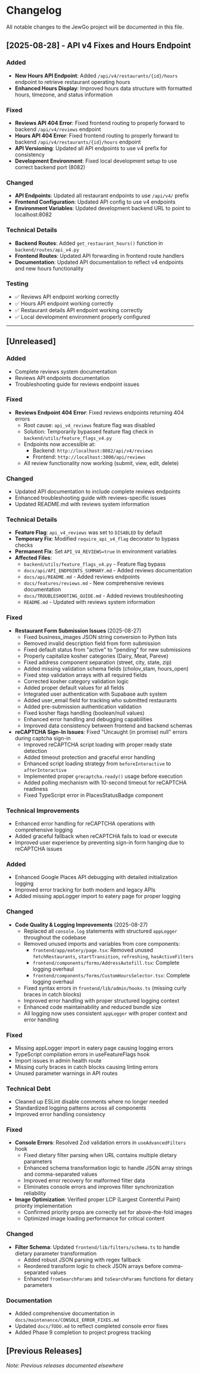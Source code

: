 # Changelog

All notable changes to the JewGo project will be documented in this file.

## [2025-08-28] - API v4 Fixes and Hours Endpoint

### Added
- **New Hours API Endpoint**: Added `/api/v4/restaurants/{id}/hours` endpoint to retrieve restaurant operating hours
- **Enhanced Hours Display**: Improved hours data structure with formatted hours, timezone, and status information

### Fixed
- **Reviews API 404 Error**: Fixed frontend routing to properly forward to backend `/api/v4/reviews` endpoint
- **Hours API 404 Error**: Fixed frontend routing to properly forward to backend `/api/v4/restaurants/{id}/hours` endpoint
- **API Versioning**: Updated all API endpoints to use v4 prefix for consistency
- **Development Environment**: Fixed local development setup to use correct backend port (8082)

### Changed
- **API Endpoints**: Updated all restaurant endpoints to use `/api/v4/` prefix
- **Frontend Configuration**: Updated API config to use v4 endpoints
- **Environment Variables**: Updated development backend URL to point to localhost:8082

### Technical Details
- **Backend Routes**: Added `get_restaurant_hours()` function in `backend/routes/api_v4.py`
- **Frontend Routes**: Updated API forwarding in frontend route handlers
- **Documentation**: Updated API documentation to reflect v4 endpoints and new hours functionality

### Testing
- ✅ Reviews API endpoint working correctly
- ✅ Hours API endpoint working correctly  
- ✅ Restaurant details API endpoint working correctly
- ✅ Local development environment properly configured

---

## [Unreleased]

### Added
- Complete reviews system documentation
- Reviews API endpoints documentation
- Troubleshooting guide for reviews endpoint issues

### Fixed
- **Reviews Endpoint 404 Error**: Fixed reviews endpoints returning 404 errors
  - Root cause: `api_v4_reviews` feature flag was disabled
  - Solution: Temporarily bypassed feature flag check in `backend/utils/feature_flags_v4.py`
  - Endpoints now accessible at:
    - Backend: `http://localhost:8082/api/v4/reviews`
    - Frontend: `http://localhost:3000/api/reviews`
  - All review functionality now working (submit, view, edit, delete)

### Changed
- Updated API documentation to include complete reviews endpoints
- Enhanced troubleshooting guide with reviews-specific issues
- Updated README.md with reviews system information

### Technical Details
- **Feature Flag**: `api_v4_reviews` was set to `DISABLED` by default
- **Temporary Fix**: Modified `require_api_v4_flag` decorator to bypass checks
- **Permanent Fix**: Set `API_V4_REVIEWS=true` in environment variables
- **Affected Files**:
  - `backend/utils/feature_flags_v4.py` - Feature flag bypass
  - `docs/api/API_ENDPOINTS_SUMMARY.md` - Added reviews documentation
  - `docs/api/README.md` - Added reviews endpoints
  - `docs/features/reviews.md` - New comprehensive reviews documentation
  - `docs/TROUBLESHOOTING_GUIDE.md` - Added reviews troubleshooting
  - `README.md` - Updated with reviews system information

### Fixed
- **Restaurant Form Submission Issues** (2025-08-27)
  - Fixed business_images JSON string conversion to Python lists
  - Removed invalid description field from form submission
  - Fixed default status from "active" to "pending" for new submissions
  - Properly capitalize kosher categories (Dairy, Meat, Pareve)
  - Fixed address component separation (street, city, state, zip)
  - Added missing validation schema fields (cholov_stam, hours_open)
  - Fixed step validation arrays with all required fields
  - Corrected kosher category validation logic
  - Added proper default values for all fields
  - Integrated user authentication with Supabase auth system
  - Added user_email field for tracking who submitted restaurants
  - Added pre-submission authentication validation
  - Fixed kosher flags handling (boolean/null values)
  - Enhanced error handling and debugging capabilities
  - Improved data consistency between frontend and backend schemas
- **reCAPTCHA Sign-In Issues**: Fixed "Uncaught (in promise) null" errors during captcha sign-in
  - Improved reCAPTCHA script loading with proper ready state detection
  - Added timeout protection and graceful error handling
  - Enhanced script loading strategy from `beforeInteractive` to `afterInteractive`
  - Implemented proper `grecaptcha.ready()` usage before execution
  - Added polling mechanism with 10-second timeout for reCAPTCHA readiness
  - Fixed TypeScript error in PlacesStatusBadge component

### Technical Improvements
- Enhanced error handling for reCAPTCHA operations with comprehensive logging
- Added graceful fallback when reCAPTCHA fails to load or execute
- Improved user experience by preventing sign-in form hanging due to reCAPTCHA issues

### Added
- Enhanced Google Places API debugging with detailed initialization logging
- Improved error tracking for both modern and legacy APIs
- Added missing appLogger import to eatery page for proper logging

### Changed
- **Code Quality & Logging Improvements** (2025-08-27)
  - Replaced all `console.log` statements with structured `appLogger` throughout the codebase
  - Removed unused imports and variables from core components:
    - `frontend/app/eatery/page.tsx`: Removed unused `fetchRestaurants`, `startTransition`, `refreshing`, `hasActiveFilters`
    - `frontend/components/forms/AddressAutofill.tsx`: Complete logging overhaul
    - `frontend/components/forms/CustomHoursSelector.tsx`: Complete logging overhaul
  - Fixed syntax errors in `frontend/lib/admin/hooks.ts` (missing curly braces in catch blocks)
  - Improved error handling with proper structured logging context
  - Enhanced code maintainability and reduced bundle size
  - All logging now uses consistent `appLogger` with proper context and error handling

### Fixed
- Missing appLogger import in eatery page causing logging errors
- TypeScript compilation errors in useFeatureFlags hook
- Import issues in admin health route
- Missing curly braces in catch blocks causing linting errors
- Unused parameter warnings in API routes

### Technical Debt
- Cleaned up ESLint disable comments where no longer needed
- Standardized logging patterns across all components
- Improved error handling consistency

### Fixed
- **Console Errors**: Resolved Zod validation errors in `useAdvancedFilters` hook
  - Fixed dietary filter parsing when URL contains multiple dietary parameters
  - Enhanced schema transformation logic to handle JSON array strings and comma-separated values
  - Improved error recovery for malformed filter data
  - Eliminates console errors and improves filter synchronization reliability
- **Image Optimization**: Verified proper LCP (Largest Contentful Paint) priority implementation
  - Confirmed priority props are correctly set for above-the-fold images
  - Optimized image loading performance for critical content

### Changed
- **Filter Schema**: Updated `frontend/lib/filters/schema.ts` to handle dietary parameter transformation
  - Added robust JSON parsing with regex fallback
  - Reordered transform logic to check JSON arrays before comma-separated values
  - Enhanced `fromSearchParams` and `toSearchParams` functions for dietary parameters

### Documentation
- Added comprehensive documentation in `docs/maintenance/CONSOLE_ERROR_FIXES.md`
- Updated `docs/TODO.md` to reflect completed console error fixes
- Added Phase 9 completion to project progress tracking

## [Previous Releases]

*Note: Previous releases documented elsewhere*
